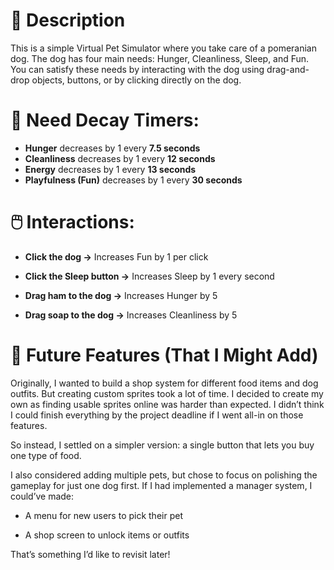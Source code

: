 # 🐶 Description
This is a simple Virtual Pet Simulator where you take care of a pomeranian dog. The dog has four main needs: Hunger, Cleanliness, Sleep, and Fun. You can satisfy these needs by interacting with the dog using drag-and-drop objects, buttons, or by clicking directly on the dog.

# 🔄 Need Decay Timers:
- **Hunger** decreases by 1 every **7.5 seconds**
- **Cleanliness** decreases by 1 every **12 seconds**
- **Energy** decreases by 1 every **13 seconds**
- **Playfulness (Fun)** decreases by 1 every **30 seconds**
  

# 🖱️ Interactions:
- **Click the dog →** Increases Fun by 1 per click

- **Click the Sleep button →** Increases Sleep by 1 every second

- **Drag ham to the dog →** Increases Hunger by 5

- **Drag soap to the dog →** Increases Cleanliness by 5

# 💭 Future Features (That I Might Add)
Originally, I wanted to build a shop system for different food items and dog outfits. But creating custom sprites took a lot of time. I decided to create my own as finding usable sprites online was harder than expected. I didn’t think I could finish everything by the project deadline if I went all-in on those features.

So instead, I settled on a simpler version: a single button that lets you buy one type of food.

I also considered adding multiple pets, but chose to focus on polishing the gameplay for just one dog first. If I had implemented a manager system, I could’ve made:

- A menu for new users to pick their pet

- A shop screen to unlock items or outfits

That’s something I’d like to revisit later!
